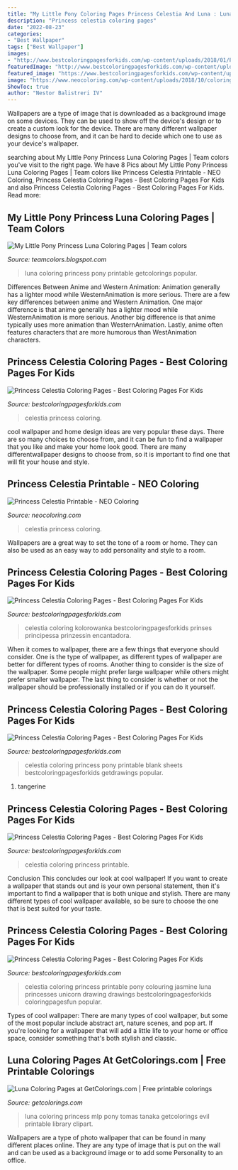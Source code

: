 ```yaml
---
title: "My Little Pony Coloring Pages Princess Celestia And Luna : Luna Coloring Pages At Getcolorings.com"
description: "Princess celestia coloring pages"
date: "2022-08-23"
categories:
- "Best Wallpaper"
tags: ["Best Wallpaper"]
images:
- "http://www.bestcoloringpagesforkids.com/wp-content/uploads/2018/01/Princess-Celestia-Coloring-Printable.jpg"
featuredImage: "http://www.bestcoloringpagesforkids.com/wp-content/uploads/2018/01/Princess-Celestia-Coloring-Printable.jpg"
featured_image: "https://www.bestcoloringpagesforkids.com/wp-content/uploads/2018/01/Print-Princess-Celestia-to-Color.jpg"
image: "https://www.neocoloring.com/wp-content/uploads/2018/10/coloring_pages_princess_celestia_14_d_download_image_1.jpg"
ShowToc: true
author: "Nestor Balistreri IV"
---
```



Wallpapers are a type of image that is downloaded as a background image on some devices. They can be used to show off the device's design or to create a custom look for the device. There are many different wallpaper designs to choose from, and it can be hard to decide which one to use as your device's wallpaper.

	

		
searching about My Little Pony Princess Luna Coloring Pages | Team colors you've visit to the right page. We have 8 Pics about My Little Pony Princess Luna Coloring Pages | Team colors like Princess Celestia Printable - NEO Coloring, Princess Celestia Coloring Pages - Best Coloring Pages For Kids and also Princess Celestia Coloring Pages - Best Coloring Pages For Kids. Read more:
		
    
## My Little Pony Princess Luna Coloring Pages | Team Colors

<img loading=lazy src="http://1.bp.blogspot.com/-9bA-uKinsSQ/UQU3KQcKDDI/AAAAAAAAEas/OH_8cx8VmGA/w1200-h630-p-nu/beautiful-princess-luna-coloring-pages.jpg" onerror="this.onerror=null;this.src='https://tse4.mm.bing.net/th?id=OIP.7mVneqytrbpNEesX2dLYhgHaD4&amp;pid=15.1';" alt="My Little Pony Princess Luna Coloring Pages | Team colors">

_Source: teamcolors.blogspot.com_

>luna coloring princess pony printable getcolorings popular. 

	

Differences Between Anime and Western Animation: Animation generally has a lighter mood while WesternAnimation is more serious.
There are a few key differences between anime and Western Animation. One major difference is that anime generally has a lighter mood while WesternAnimation is more serious. Another big difference is that anime typically uses more animation than WesternAnimation. Lastly, anime often features characters that are more humorous than WestAnimation characters.

    
## Princess Celestia Coloring Pages - Best Coloring Pages For Kids

<img loading=lazy src="https://www.bestcoloringpagesforkids.com/wp-content/uploads/2018/01/Color-Princess-Celestia.jpg" onerror="this.onerror=null;this.src='https://tse2.mm.bing.net/th?id=OIP.7BVmPGdX3pNjGEbS0B7YTwHaLJ&amp;pid=15.1';" alt="Princess Celestia Coloring Pages - Best Coloring Pages For Kids">

_Source: bestcoloringpagesforkids.com_

>celestia princess coloring. 

	

cool wallpaper and home design ideas are very popular these days. There are so many choices to choose from, and it can be fun to find a wallpaper that you like and make your home look good. There are many differentwallpaper designs to choose from, so it is important to find one that will fit your house and style.

    
## Princess Celestia Printable - NEO Coloring

<img loading=lazy src="https://www.neocoloring.com/wp-content/uploads/2018/10/coloring_pages_princess_celestia_14_d_download_image_1.jpg" onerror="this.onerror=null;this.src='https://tse1.mm.bing.net/th?id=OIP.Hyn1-TdazQQ-26J7-y1lywHaFL&amp;pid=15.1';" alt="Princess Celestia Printable - NEO Coloring">

_Source: neocoloring.com_

>celestia princess coloring. 

	

Wallpapers are a great way to set the tone of a room or home. They can also be used as an easy way to add personality and style to a room.

    
## Princess Celestia Coloring Pages - Best Coloring Pages For Kids

<img loading=lazy src="https://www.bestcoloringpagesforkids.com/wp-content/uploads/2018/01/Print-Princess-Celestia-to-Color.jpg" onerror="this.onerror=null;this.src='https://tse1.mm.bing.net/th?id=OIP.fVDyaYe38HZjaxtdiSEekwHaJ6&amp;pid=15.1';" alt="Princess Celestia Coloring Pages - Best Coloring Pages For Kids">

_Source: bestcoloringpagesforkids.com_

>celestia coloring kolorowanka bestcoloringpagesforkids prinses principessa prinzessin encantadora. 

	

When it comes to wallpaper, there are a few things that everyone should consider. One is the type of wallpaper, as different types of wallpaper are better for different types of rooms. Another thing to consider is the size of the wallpaper. Some people might prefer large wallpaper while others might prefer smaller wallpaper. The last thing to consider is whether or not the wallpaper should be professionally installed or if you can do it yourself.

    
## Princess Celestia Coloring Pages - Best Coloring Pages For Kids

<img loading=lazy src="https://www.bestcoloringpagesforkids.com/wp-content/uploads/2018/01/Princess-Celestia-Coloring-Printable-1024x750.jpg" onerror="this.onerror=null;this.src='https://tse1.mm.bing.net/th?id=OIP.4XoAJ-RFRZm-WvT8TRI6VAHaFb&amp;pid=15.1';" alt="Princess Celestia Coloring Pages - Best Coloring Pages For Kids">

_Source: bestcoloringpagesforkids.com_

>celestia coloring princess pony printable blank sheets bestcoloringpagesforkids getdrawings popular. 

	

1. tangerine 

    
## Princess Celestia Coloring Pages - Best Coloring Pages For Kids

<img loading=lazy src="http://www.bestcoloringpagesforkids.com/wp-content/uploads/2018/01/Princess-Celestia-Coloring-Printable.jpg" onerror="this.onerror=null;this.src='https://tse2.mm.bing.net/th?id=OIP.Hx911zUKnlroaSuGCWloOAHaFb&amp;pid=15.1';" alt="Princess Celestia Coloring Pages - Best Coloring Pages For Kids">

_Source: bestcoloringpagesforkids.com_

>celestia coloring princess printable. 

	

Conclusion
This concludes our look at cool wallpaper! If you want to create a wallpaper that stands out and is your own personal statement, then it's important to find a wallpaper that is both unique and stylish. There are many different types of cool wallpaper available, so be sure to choose the one that is best suited for your taste.

    
## Princess Celestia Coloring Pages - Best Coloring Pages For Kids

<img loading=lazy src="https://www.bestcoloringpagesforkids.com/wp-content/uploads/2018/01/Princess-Celestia-Coloring-Page-My-Little-Pony.jpg" onerror="this.onerror=null;this.src='https://tse3.mm.bing.net/th?id=OIP.6jgI97Ff--KY9HTuvse4cAHaFb&amp;pid=15.1';" alt="Princess Celestia Coloring Pages - Best Coloring Pages For Kids">

_Source: bestcoloringpagesforkids.com_

>celestia coloring princess printable pony colouring jasmine luna princesses unicorn drawing drawings bestcoloringpagesforkids coloringpagesfun popular. 

	

Types of cool wallpaper:
There are many types of cool wallpaper, but some of the most popular include abstract art, nature scenes, and pop art. If you're looking for a wallpaper that will add a little life to your home or office space, consider something that's both stylish and classic.

    
## Luna Coloring Pages At GetColorings.com | Free Printable Colorings

<img loading=lazy src="http://getcolorings.com/images/luna-coloring-pages-7.png" onerror="this.onerror=null;this.src='https://tse2.mm.bing.net/th?id=OIP.5AIe78cRnpAhN-2ZC8LSsAHaKX&amp;pid=15.1';" alt="Luna Coloring Pages at GetColorings.com | Free printable colorings">

_Source: getcolorings.com_

>luna coloring princess mlp pony tomas tanaka getcolorings evil printable library clipart. 

	



Wallpapers are a type of photo wallpaper that can be found in many different places online. They are any type of image that is put on the wall and can be used as a background image or to add some Personality to an office.

